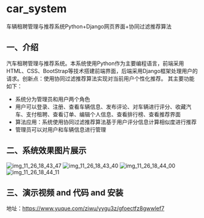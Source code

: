 # car_system
车辆租聘管理与推荐系统Python+Django网页界面+协同过滤推荐算法

## 一、介绍
汽车租聘管理与推荐系统。本系统使用Python作为主要编程语言，前端采用HTML、CSS、BootStrap等技术搭建前端界面，后端采用Django框架处理用户的请求。创新点：使用协同过滤推荐算法实现对当前用户个性化推荐。
其主要功能如下：

- 系统分为管理员和用户两个角色
- 用户可以登录、注册、查看车辆信息、发布评论、对车辆进行评分、收藏汽车、支付租聘、查看订单、编辑个人信息、查看排行榜、查看推荐界面
- 算法应用：系统使用协同过滤推荐算法基于用户评分信息计算相似度进行推荐
- 管理员可以对用户和车辆信息进行管理

## 二、系统效果图片展示
![img_11_26_18_43_47](https://github.com/qcpythons/car_system/assets/145885700/73a0a0c2-bcb0-48b4-a83a-e15235b58d8f)
![img_11_26_18_43_40](https://github.com/qcpythons/car_system/assets/145885700/48cf0718-8b45-420e-9095-f4039dd03ddc)
![img_11_26_18_44_00](https://github.com/qcpythons/car_system/assets/145885700/8d3e6cd4-d890-413c-bebf-4a72234e1554)
![img_11_26_18_44_11](https://github.com/qcpythons/car_system/assets/145885700/64aecbdc-be14-427a-8120-4ff3056f85b1)

## 三、演示视频 and 代码 and 安装
地址：https://www.yuque.com/ziwu/yygu3z/gfoectfz8gwwlef7

